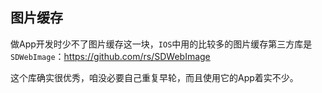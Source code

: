 ## 图片缓存

做App开发时少不了图片缓存这一块，`IOS`中用的比较多的图片缓存第三方库是`SDWebImage`：<https://github.com/rs/SDWebImage>

这个库确实很优秀，咱没必要自己重复早轮，而且使用它的App着实不少。
